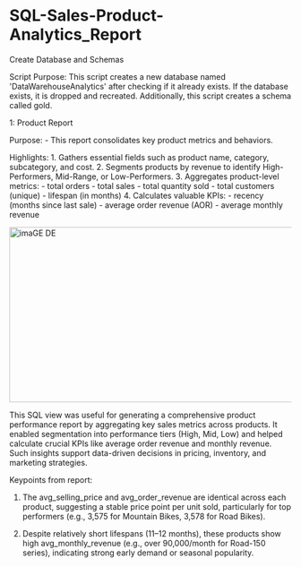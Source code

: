 # SQL-Sales-Product-Analytics_Report

Create Database and Schemas

Script Purpose:
    This script creates a new database named 'DataWarehouseAnalytics' after checking if it already exists. 
    If the database exists, it is dropped and recreated. Additionally, this script creates a schema called gold.










1: Product Report

Purpose:
    - This report consolidates key product metrics and behaviors.

Highlights:
    1. Gathers essential fields such as product name, category, subcategory, and cost.
    2. Segments products by revenue to identify High-Performers, Mid-Range, or Low-Performers.
    3. Aggregates product-level metrics:
       - total orders
       - total sales
       - total quantity sold
       - total customers (unique)
       - lifespan (in months)
    4. Calculates valuable KPIs:
       - recency (months since last sale)
       - average order revenue (AOR)
       - average monthly revenue


<img width="1587" height="313" alt="imaGE DE" src="https://github.com/user-attachments/assets/edab7be5-6b79-42ee-a0a8-64ad51024380" />

This SQL view was useful for generating a comprehensive product performance report by aggregating key sales metrics across products. It enabled segmentation into performance tiers (High, Mid, Low) and helped calculate crucial KPIs like average order revenue and monthly revenue. Such insights support data-driven decisions in pricing, inventory, and marketing strategies.

Keypoints from report:

1) The avg_selling_price and avg_order_revenue are identical across each product, suggesting a stable price point per unit sold, particularly for top performers (e.g., 3,575 for Mountain Bikes, 3,578 for Road Bikes).

2) Despite relatively short lifespans (11–12 months), these products show high avg_monthly_revenue (e.g., over 90,000/month for Road-150 series), indicating strong early demand or seasonal popularity.










